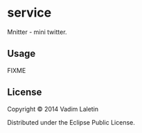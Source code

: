 # service

Mnitter - mini twitter.

## Usage

FIXME

## License

Copyright © 2014 Vadim Laletin

Distributed under the Eclipse Public License.
